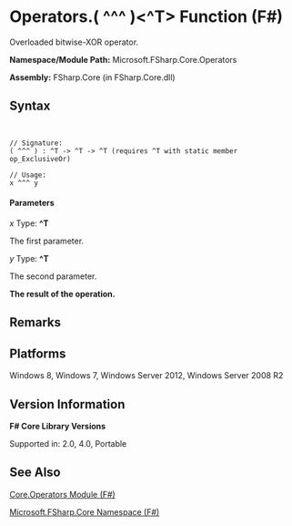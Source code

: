 # Operators.( ^^^ )<^T> Function (F#)

Overloaded bitwise-XOR operator.

**Namespace/Module Path:** Microsoft.FSharp.Core.Operators

**Assembly:** FSharp.Core (in FSharp.Core.dll)


## Syntax


```


// Signature:
( ^^^ ) : ^T -> ^T -> ^T (requires ^T with static member op_ExclusiveOr)

// Usage:
x ^^^ y

```



#### Parameters
*x*
Type: **^T**


The first parameter.


*y*
Type: **^T**


The second parameter.



**The result of the operation.**
## Remarks

## Platforms
Windows 8, Windows 7, Windows Server 2012, Windows Server 2008 R2


## Version Information
**F# Core Library Versions**

Supported in: 2.0, 4.0, Portable




## See Also
[Core.Operators Module &#40;F&#35;&#41;](Core.Operators-Module-%5BFSharp%5D.md)

[Microsoft.FSharp.Core Namespace &#40;F&#35;&#41;](Microsoft.FSharp.Core-Namespace-%5BFSharp%5D.md)

